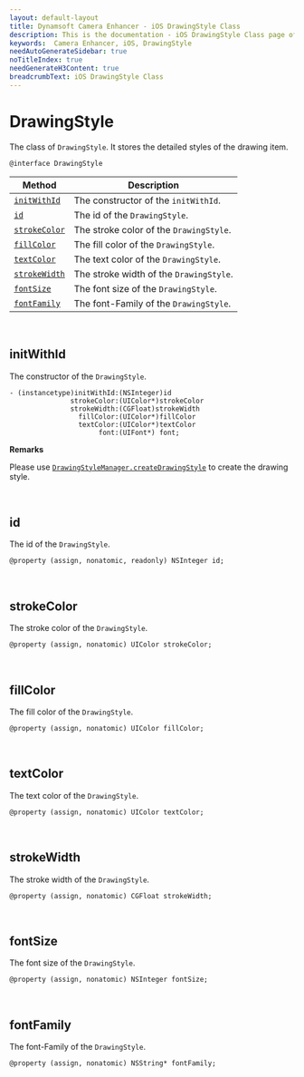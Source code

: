 ```yaml
---
layout: default-layout
title: Dynamsoft Camera Enhancer - iOS DrawingStyle Class
description: This is the documentation - iOS DrawingStyle Class page of Dynamsoft Camera Enhancer.
keywords:  Camera Enhancer, iOS, DrawingStyle
needAutoGenerateSidebar: true
noTitleIndex: true
needGenerateH3Content: true
breadcrumbText: iOS DrawingStyle Class
---
```


# DrawingStyle

The class of `DrawingStyle`. It stores the detailed styles of the drawing item.

```objc
@interface DrawingStyle 
```

| Method | Description |
| ------ | ----------- |
| [`initWithId`](#initwithid) | The constructor of the `initWithId`. |
| [`id`](#id) | The id of the `DrawingStyle`. |
| [`strokeColor`](#strokecolor) | The stroke color of the `DrawingStyle`. |
| [`fillColor`](#fillcolor) | The fill color of the `DrawingStyle`. |
| [`textColor`](#textcolor) | The text color of the `DrawingStyle`. |
| [`strokeWidth`](#strokewidth) | The stroke width of the `DrawingStyle`. |
| [`fontSize`](#fontsize) | The font size of the `DrawingStyle`. |
| [`fontFamily`](#fontfamily) | The font-Family of the `DrawingStyle`. |

&nbsp;

## initWithId

The constructor of the `DrawingStyle`.

```objc
- (instancetype)initWithId:(NSInteger)id
               strokeColor:(UIColor*)strokeColor
               strokeWidth:(CGFloat)strokeWidth
                 fillColor:(UIColor*)fillColor
                 textColor:(UIColor*)textColor
                      font:(UIFont*) font;
```

**Remarks**

Please use [`DrawingStyleManager.createDrawingStyle`](drawingstylemanager.md#createdrawingstyle) to create the drawing style.

&nbsp;

## id

The id of the `DrawingStyle`.

```objc
@property (assign, nonatomic, readonly) NSInteger id;
```

&nbsp;

## strokeColor

The stroke color of the `DrawingStyle`.

```objc
@property (assign, nonatomic) UIColor strokeColor;
```

&nbsp;

## fillColor

The fill color of the `DrawingStyle`.

```objc
@property (assign, nonatomic) UIColor fillColor;
```

&nbsp;

## textColor

The text color of the `DrawingStyle`.

```objc
@property (assign, nonatomic) UIColor textColor;
```

&nbsp;

## strokeWidth

The stroke width of the `DrawingStyle`.

```objc
@property (assign, nonatomic) CGFloat strokeWidth;
```

&nbsp;

## fontSize

The font size of the `DrawingStyle`.

```objc
@property (assign, nonatomic) NSInteger fontSize;
```

&nbsp;

## fontFamily

The font-Family of the `DrawingStyle`.

```objc
@property (assign, nonatomic) NSString* fontFamily;
```
